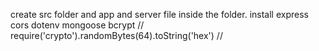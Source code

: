 create src folder and app and server file inside the folder.
install express cors dotenv mongoose bcrypt
//
require('crypto').randomBytes(64).toString('hex')
//
